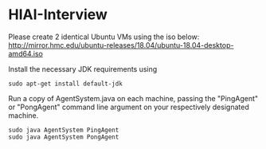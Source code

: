 # HIAI-Interview
Please create 2 identical Ubuntu VMs using the iso below:
http://mirror.hmc.edu/ubuntu-releases/18.04/ubuntu-18.04-desktop-amd64.iso

Install the necessary JDK requirements using 
```
sudo apt-get install default-jdk
```

Run a copy of AgentSystem.java on each machine, passing the "PingAgent" or "PongAgent" command line argument on your respectively designated machine.
```
sudo java AgentSystem PingAgent
sudo java AgentSystem PongAgent
```
